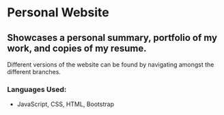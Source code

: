 # Personal Website

## Showcases a personal summary, portfolio of my work, and copies of my resume.
Different versions of the website can be found by navigating amongst the different branches.

### Languages Used: 
- JavaScript, CSS, HTML, Bootstrap
